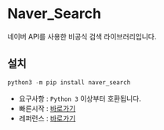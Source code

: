# Naver_Search
네이버 API를 사용한 비공식 검색 라이브러리입니다.

## 설치
```py
python3 -m pip install naver_search
```
- 요구사항 : `Python 3` 이상부터 호환됩니다.
- 빠른시작 : [바로가기](https://github.com/VoidAsMad/Naver_Search/blob/main/quickstart.md)
- 레퍼런스 : [바로가기](https://github.com/VoidAsMad/Naver_Search/blob/main/reference.md)
